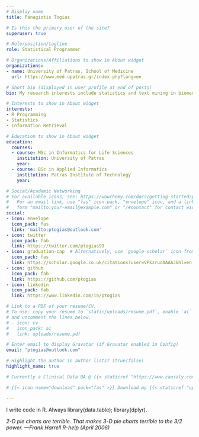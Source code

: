 ```yaml
---
# Display name
title: Panagiotis Togias

# Is this the primary user of the site?
superuser: true

# Role/position/tagline
role: Statistical Programmer

# Organizations/Affiliations to show in About widget
organizations:
- name: University of Patras, School of Medicine
  url: https://www.med.upatras.gr/index.php?lang=en

# Short bio (displayed in user profile at end of posts)
bio: My research interests include statistics and text mining in biomed with R.

# Interests to show in About widget
interests:
- R Programming
- Statistics
- Information Retrieval

# Education to show in About widget
education:
  courses:
  - course: MSc in Informatics for Life Sciences
    institution: University of Patras
    year:
  - course: BSc in Applied Informatics
    institution: Patras Institute of Technology
    year:

# Social/Academic Networking
# For available icons, see: https://wowchemy.com/docs/getting-started/page-builder/#icons
#   For an email link, use "fas" icon pack, "envelope" icon, and a link in the
#   form "mailto:your-email@example.com" or "/#contact" for contact widget.
social:
- icon: envelope
  icon_pack: fas
  link: 'mailto:ptogias@outlook.com'
- icon: twitter
  icon_pack: fab
  link: https://twitter.com/ptogias99
- icon: graduation-cap  # Alternatively, use `google-scholar` icon from `ai` icon pack
  icon_pack: fas
  link: https://scholar.google.co.uk/citations?user=VPkzruoAAAAJ&hl=en
- icon: github
  icon_pack: fab
  link: https://github.com/ptogias
- icon: linkedin
  icon_pack: fab
  link: https://www.linkedin.com/in/ptogias

# Link to a PDF of your resume/CV.
# To use: copy your resume to `static/uploads/resume.pdf`, enable `ai` icons in `params.toml`, 
# and uncomment the lines below.
# - icon: cv
#   icon_pack: ai
#   link: uploads/resume.pdf

# Enter email to display Gravatar (if Gravatar enabled in Config)
email: "ptogias@outlook.com"

# Highlight the author in author lists? (true/false)
highlight_name: true

# Currently a Clinical Data QA @ {{< staticref "https://www.causaly.com/" "newtab" >}}Causaly{{< /staticref >}}

# {{< icon name="download" pack="fas" >}} Download my {{< staticref "uploads/PANAGIOTIS_TOGIAS_CV.pdf" "newtab" >}}resumé{{< /staticref >}}.

---
```


I write code in R. Always library(data.table); library(dplyr).

_2-D pie charts are terrible. That makes 3-D pie charts terrible to the 3/2 power.
  —Frank Harrell
  R-help (April 2006)_
